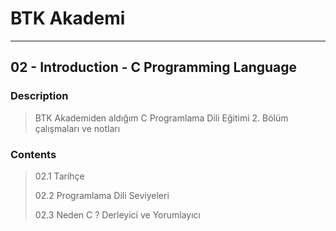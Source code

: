 # BTK Akademi
___

## 02 - Introduction - C Programming Language

### Description
> BTK Akademiden aldığım C Programlama Dili Eğitimi 2. Bölüm çalışmaları ve notları

### Contents
> 02.1 Tarihçe
> 
> 02.2 Programlama Dili Seviyeleri
> 
> 02.3 Neden C ? Derleyici ve Yorumlayıcı
